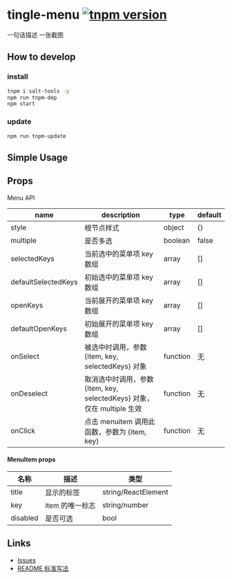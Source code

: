 # tingle-menu [![tnpm version](http://web.npm.alibaba-inc.com/badge/v/@ali/tingle-menu.svg?style=flat-square)](http://web.npm.alibaba-inc.com/package/@ali/tingle-menu)
一句话描述
一张截图


## How to develop

### install

```bash
tnpm i salt-tools -g
npm run tnpm-dep
npm start
```

### update

```bash
npm run tnpm-update
```

## Simple Usage

## Props

Menu API

| name     | description    | type     | default
|----------|----------------|----------|--------|
|style | 根节点样式 | object | {} |
|multiple | 是否多选 | boolean | false |
|selectedKeys | 当前选中的菜单项 key 数组 | array | [] |
|defaultSelectedKeys| 初始选中的菜单项 key 数组 | array | [] |
|openKeys | 当前展开的菜单项 key 数组 | array | [] |
|defaultOpenKeys | 初始展开的菜单项 key 数组 | array | [] |
|onSelect | 被选中时调用，参数 {item, key, selectedKeys} 对象 | function | 无 |
|onDeselect | 取消选中时调用，参数 {item, key, selectedKeys} 对象，仅在 multiple 生效 | function | 无 |
|onClick | 点击 menuitem 调用此函数，参数为 {item, key} | function | 无 |

#### MenuItem props

|名称|描述|类型|
|----|---|---|
|title|显示的标签|string/ReactElement|
|key|item 的唯一标志| string/number |
|disabled|是否可选| bool|

## Links

- [Issues](http://gitlab.alibaba-inc.com/tingle-ui/tingle-menu/issues)
- [README 标准写法](http://gitlab.alibaba-inc.com/tingle-ui/doc/blob/master/README%E6%A0%87%E5%87%86%E5%86%99%E6%B3%95.md)
